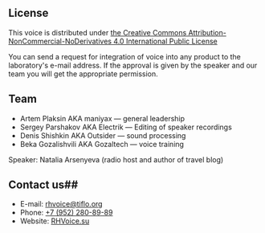 ## License ##
This voice is distributed under [the Creative Commons Attribution-NonCommercial-NoDerivatives 4.0 International Public License](https://creativecommons.org/licenses/by-nc-nd/4.0/)

You can send a request for integration of voice into any product to the laboratory's e-mail address. If the approval is given by the speaker and our team you will get the appropriate permission.

## Team ##
* Artem Plaksin AKA maniyax — general leadership
* Sergey Parshakov AKA Electrik — Editing of speaker recordings
* Denis Shishkin AKA Outsider — sound processing
* Beka Gozalishvili AKA Gozaltech — voice training

Speaker: Natalia Arsenyeva (radio host and author of travel blog)

## Contact us## 
* E-mail: [rhvoice@tiflo.org](mailto:rhvoice@tiflo.org)
* Phone: [+7 (952) 280-89-89](tel:+79522808989)
* Website: [RHVoice.su](https://rhvoice.su)
